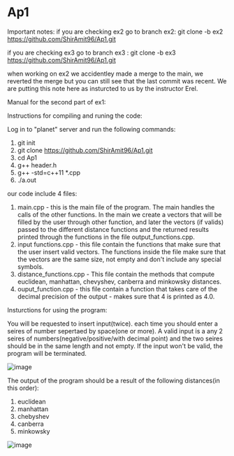 # Ap1
Important notes:
if you are checking ex2 go to branch ex2: git clone -b ex2 https://github.com/ShirAmit96/Ap1.git

if you are checking ex3 go to branch ex3 : git clone -b ex3 https://github.com/ShirAmit96/Ap1.git

when working on ex2 we accidentley made a merge to the main, we reverted the merge but you can still see that the last commit was recent. We are putting this note here as insturcted to us by the instructor Erel. 

Manual for the second part of ex1: 

Instructions for compiling and runing the code: 

Log in to "planet" server and run the following commands:
1. git init
2. git clone https://github.com/ShirAmit96/Ap1.git
3. cd Ap1 
4. g++ header.h
5. g++ -std=c++11 *.cpp
6. ./a.out

our code include 4 files: 
1. main.cpp - this is the main file of the program. The main handles the calls of the other functions. In the main we create a vectors that will be filled by the user through other function, and later the vectors (if valids) passed to the different distance functions and the returned results printed through the functions in the file output_functions.cpp.
2. input functions.cpp - this file contain the functions that make sure that the user insert valid vectors. The functions inside the file make sure that the vectors are the same size, not empty and don't include any special symbols.
3. distance_functions.cpp - This file contain the methods that compute euclidean, manhattan, chevyshev, canberra and minkowsky distances. 
4. ouput_function.cpp - this file contain a function that takes care of the decimal precision of the output - makes sure that 4 is printed as 4.0. 

Insturctions for using the program:

You will be requested to insert input(twice).
each time you should enter a seires of number sepertaed by space(one or more).
A valid input is a any 2 seires of numbers(negative/positive/with decimal point) and the two seires should be in the same length and not empty.
If the input won't be valid, the program will be terminated.

![image](https://user-images.githubusercontent.com/90501635/203612938-ca8c5233-b5fd-4c2d-aedf-94f10dbfbf3f.png)

The output of the program should be a result of the following distances(in this order):
1. euclidean
2. manhattan
3. chebyshev
4. canberra
5. minkowsky

![image](https://user-images.githubusercontent.com/90501635/203612993-2ef00671-1ec5-47d8-926a-decb0e942784.png)
